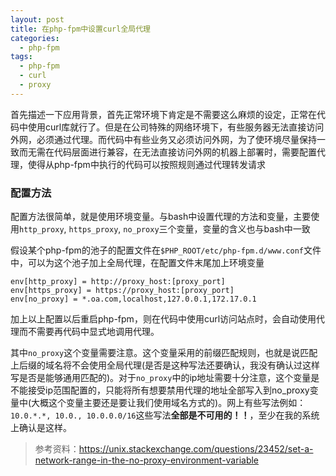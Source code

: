 ```yaml
---
layout: post
title: 在php-fpm中设置curl全局代理
categories:
  - php-fpm
tags:
  - php-fpm
  - curl
  - proxy
---
```


首先描述一下应用背景，首先正常环境下肯定是不需要这么麻烦的设定，正常在代码中使用curl库就行了。但是在公司特殊的网络环境下，有些服务器无法直接访问外网，必须通过代理。而代码中有些业务又必须访问外网，为了使环境尽量保持一致而无需在代码层面进行兼容，在无法直接访问外网的机器上部署时，需要配置代理，使得从php-fpm中执行的代码可以按照规则通过代理转发请求

### 配置方法
配置方法很简单，就是使用环境变量。与bash中设置代理的方法和变量，主要使用`http_proxy`, `https_proxy`, `no_proxy`三个变量，变量的含义也与bash中一致

假设某个php-fpm的池子的配置文件在`$PHP_ROOT/etc/php-fpm.d/www.conf`文件中，可以为这个池子加上全局代理，在配置文件末尾加上环境变量
```
env[http_proxy] = http://proxy_host:[proxy_port]
env[https_proxy] = https://proxy_host:[proxy_port]
env[no_proxy] = *.oa.com,localhost,127.0.0.1,172.17.0.1
```

加上以上配置以后重启php-fpm，则在代码中使用curl访问站点时，会自动使用代理而不需要再代码中显式地调用代理。

其中`no_proxy`这个变量需要注意。这个变量采用的前缀匹配规则，也就是说匹配上后缀的域名将不会使用全局代理(是否是这种写法还要确认，我没有确认过这样写是否是能够通用匹配的)。对于`no_proxy`中的ip地址需要十分注意，这个变量是不能接受ip范围配置的，只能将所有想要禁用代理的地址全部写入到no_proxy变量中(大概这个变量主要还是要让我们使用域名方式的)。网上有些写法例如：`10.0.*.*, 10.0., 10.0.0.0/16`这些写法**全部是不可用的！！**，至少在我的系统上确认是这样。

> 参考资料：https://unix.stackexchange.com/questions/23452/set-a-network-range-in-the-no-proxy-environment-variable